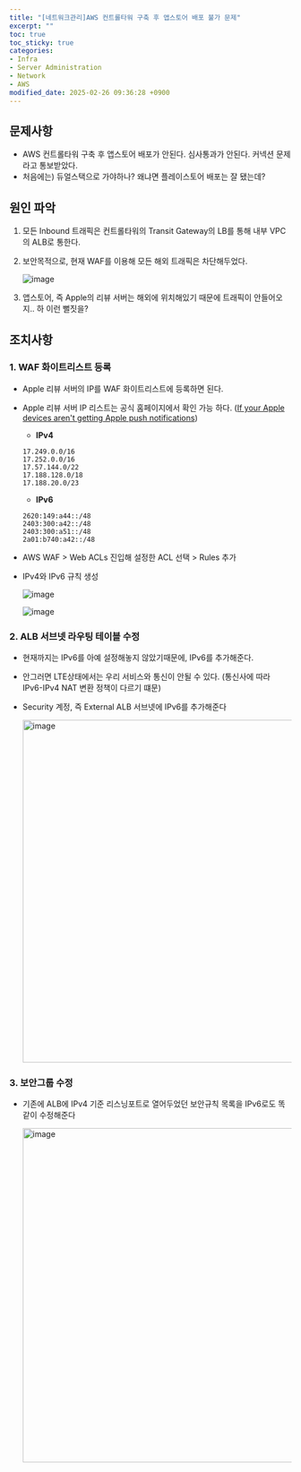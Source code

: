```yaml
---
title: "[네트워크관리]AWS 컨트롤타워 구축 후 앱스토어 배포 불가 문제"
excerpt: ""
toc: true
toc_sticky: true
categories:
- Infra
- Server Administration
- Network
- AWS
modified_date: 2025-02-26 09:36:28 +0900
---
```


## 문제사항
- AWS 컨트롤타워 구축 후 앱스토어 배포가 안된다. 심사통과가 안된다. 커넥션 문제라고 통보받았다.
- 처음에는) 듀얼스택으로 가야하나? 왜냐면 플레이스토어 배포는 잘 됐는데?

## 원인 파악 
1. 모든 Inbound 트래픽은 컨트롤타워의 Transit Gateway의 LB를 통해 내부 VPC의 ALB로 통한다.
 
2. 보안목적으로, 현재 WAF를 이용해 모든 해외 트래픽은 차단해두었다.
   
     ![image](https://github.com/user-attachments/assets/de82b3e8-28f2-433f-9c96-7a06a9bc7ce8)

4. 앱스토어, 즉 Apple의 리뷰 서버는 해외에 위치해있기 때문에 트래픽이 안들어오지.. 하 이런 뻘짓을?
 
## 조치사항
### 1. WAF 화이트리스트 등록 
- Apple 리뷰 서버의 IP를 WAF 화이트리스트에 등록하면 된다.
- Apple 리뷰 서버 IP 리스트는 공식 홈페이지에서 확인 가능 하다. ([If your Apple devices aren't getting Apple push notifications](https://support.apple.com/en-us/102266))

  - **IPv4**
  ```
  17.249.0.0/16
  17.252.0.0/16
  17.57.144.0/22
  17.188.128.0/18
  17.188.20.0/23
  ```

  - **IPv6**
  ```
  2620:149:a44::/48
  2403:300:a42::/48
  2403:300:a51::/48
  2a01:b740:a42::/48
  ```

- AWS WAF > Web ACLs 진입해 설정한 ACL 선택 > Rules 추가
- IPv4와 IPv6 규칙 생성

  ![image](https://github.com/user-attachments/assets/fa2bda5f-e8b0-402d-8fe6-d005beac36d3)

  ![image](https://github.com/user-attachments/assets/30f68427-03be-4cb5-9c47-82bcde8307e9)

### 2. ALB 서브넷 라우팅 테이블 수정
- 현재까지는 IPv6를 아예 설정해놓지 않았기때문에, IPv6를 추가해준다.
- 안그러면 LTE상태에서는 우리 서비스와 통신이 안될 수 있다. (통신사에 따라 IPv6-IPv4 NAT 변환 정책이 다르기 떄문)
- Security 계정, 즉 External ALB 서브넷에 IPv6를 추가해준다
  
  <img width="612" alt="image" src="https://github.com/user-attachments/assets/289c6280-35b0-422b-8455-2a0a1792a9d4" />

### 3. 보안그룹 수정 
- 기존에 ALB에 IPv4 기준 리스닝포트로 열어두었던 보안규칙 목록을 IPv6로도 똑같이 수정해준다
  
  <img width="597" alt="image" src="https://github.com/user-attachments/assets/09e7cb32-6c12-4d29-86e3-da7259476fcb" />






